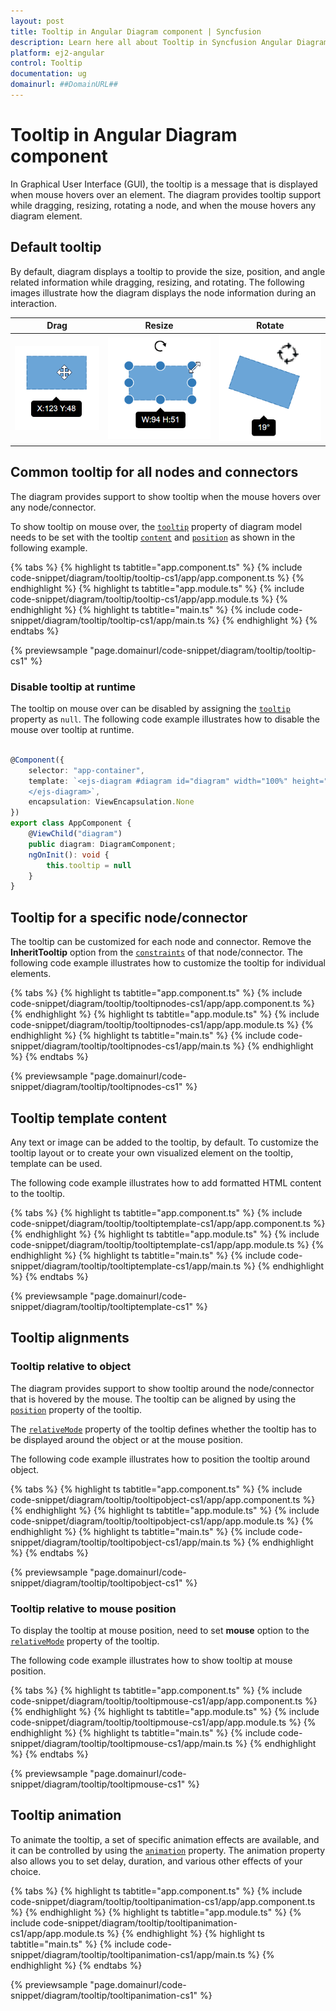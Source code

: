 ```yaml
---
layout: post
title: Tooltip in Angular Diagram component | Syncfusion
description: Learn here all about Tooltip in Syncfusion Angular Diagram component of Syncfusion Essential JS 2 and more.
platform: ej2-angular
control: Tooltip 
documentation: ug
domainurl: ##DomainURL##
---
```


# Tooltip in Angular Diagram component

<!-- markdownlint-disable MD010 -->

In Graphical User Interface (GUI), the tooltip is a message that is displayed when mouse hovers over an element. The diagram provides tooltip support while dragging, resizing, rotating a node, and when the mouse hovers any diagram element.

## Default tooltip

By default, diagram displays a tooltip to provide the size, position, and angle related information while dragging, resizing, and rotating. The following images illustrate how the diagram displays the node information during an interaction.

| Drag | Resize | Rotate |
|---|---|---|
| ![ToolTip During Drag](images/Tooltip_img1.png) | ![ToolTip During Resize](images/Tooltip_img2.png) | ![ToolTip During Rotate](images/Tooltip_img3.png) |

## Common tooltip for all nodes and connectors

The diagram provides support to show tooltip when the mouse hovers over any node/connector.

To show tooltip on mouse over, the [`tooltip`](https://ej2.syncfusion.com/angular/documentation/api/diagram#tooltip) property of diagram model needs to be set with the tooltip [`content`](https://ej2.syncfusion.com/angular/documentation/api/diagram/diagramTooltip/#content) and [`position`](https://ej2.syncfusion.com/angular/documentation/api/diagram/diagramTooltip/#position) as shown in the following example.

{% tabs %}
{% highlight ts tabtitle="app.component.ts" %}
{% include code-snippet/diagram/tooltip/tooltip-cs1/app/app.component.ts %}
{% endhighlight %}
{% highlight ts tabtitle="app.module.ts" %}
{% include code-snippet/diagram/tooltip/tooltip-cs1/app/app.module.ts %}
{% endhighlight %}
{% highlight ts tabtitle="main.ts" %}
{% include code-snippet/diagram/tooltip/tooltip-cs1/app/main.ts %}
{% endhighlight %}
{% endtabs %}
  
{% previewsample "page.domainurl/code-snippet/diagram/tooltip/tooltip-cs1" %}

### Disable tooltip at runtime

The tooltip on mouse over can be disabled by assigning the [`tooltip`](https://ej2.syncfusion.com/angular/documentation/api/diagram#tooltip) property as `null`. The following code example illustrates how to disable the mouse over tooltip at runtime.

```typescript

@Component({
    selector: "app-container",
    template: `<ejs-diagram #diagram id="diagram" width="100%" height="580px" [tooltip]="tooltip">
    </ejs-diagram>`,
    encapsulation: ViewEncapsulation.None
})
export class AppComponent {
    @ViewChild("diagram")
    public diagram: DiagramComponent;
    ngOnInit(): void {
        this.tooltip = null
    }
}

```

## Tooltip for a specific node/connector

The tooltip can be customized for each node and connector. Remove the **InheritTooltip** option from the [`constraints`](https://ej2.syncfusion.com/angular/documentation/api/diagram#constraints) of that node/connector. The following code example illustrates how to customize the tooltip for individual elements.

{% tabs %}
{% highlight ts tabtitle="app.component.ts" %}
{% include code-snippet/diagram/tooltip/tooltipnodes-cs1/app/app.component.ts %}
{% endhighlight %}
{% highlight ts tabtitle="app.module.ts" %}
{% include code-snippet/diagram/tooltip/tooltipnodes-cs1/app/app.module.ts %}
{% endhighlight %}
{% highlight ts tabtitle="main.ts" %}
{% include code-snippet/diagram/tooltip/tooltipnodes-cs1/app/main.ts %}
{% endhighlight %}
{% endtabs %}
  
{% previewsample "page.domainurl/code-snippet/diagram/tooltip/tooltipnodes-cs1" %}

## Tooltip template content

Any text or image can be added to the tooltip, by default. To customize the tooltip layout or to create your own visualized element on the tooltip, template can be used.

The following code example illustrates how to add formatted HTML content to the tooltip.

{% tabs %}
{% highlight ts tabtitle="app.component.ts" %}
{% include code-snippet/diagram/tooltip/tooltiptemplate-cs1/app/app.component.ts %}
{% endhighlight %}
{% highlight ts tabtitle="app.module.ts" %}
{% include code-snippet/diagram/tooltip/tooltiptemplate-cs1/app/app.module.ts %}
{% endhighlight %}
{% highlight ts tabtitle="main.ts" %}
{% include code-snippet/diagram/tooltip/tooltiptemplate-cs1/app/main.ts %}
{% endhighlight %}
{% endtabs %}
  
{% previewsample "page.domainurl/code-snippet/diagram/tooltip/tooltiptemplate-cs1" %}

## Tooltip alignments

### Tooltip relative to object

The diagram provides support to show tooltip around the node/connector that is hovered by the mouse. The tooltip can be aligned by using the [`position`](https://ej2.syncfusion.com/angular/documentation/api/diagram/diagramTooltip#position) property of the tooltip.

The [`relativeMode`](https://ej2.syncfusion.com/angular/documentation/api/diagram/diagramTooltip#relativemode) property of the tooltip defines whether the tooltip has to be displayed around the object or at the mouse position.

The following code example illustrates how to position the tooltip around object.

{% tabs %}
{% highlight ts tabtitle="app.component.ts" %}
{% include code-snippet/diagram/tooltip/tooltipobject-cs1/app/app.component.ts %}
{% endhighlight %}
{% highlight ts tabtitle="app.module.ts" %}
{% include code-snippet/diagram/tooltip/tooltipobject-cs1/app/app.module.ts %}
{% endhighlight %}
{% highlight ts tabtitle="main.ts" %}
{% include code-snippet/diagram/tooltip/tooltipobject-cs1/app/main.ts %}
{% endhighlight %}
{% endtabs %}
  
{% previewsample "page.domainurl/code-snippet/diagram/tooltip/tooltipobject-cs1" %}

### Tooltip relative to mouse position

To display the tooltip at mouse position, need to set **mouse** option to the [`relativeMode`](https://ej2.syncfusion.com/angular/documentation/api/diagram/diagramTooltip#relativemode) property of the tooltip.

The following code example illustrates how to show tooltip at mouse position.

{% tabs %}
{% highlight ts tabtitle="app.component.ts" %}
{% include code-snippet/diagram/tooltip/tooltipmouse-cs1/app/app.component.ts %}
{% endhighlight %}
{% highlight ts tabtitle="app.module.ts" %}
{% include code-snippet/diagram/tooltip/tooltipmouse-cs1/app/app.module.ts %}
{% endhighlight %}
{% highlight ts tabtitle="main.ts" %}
{% include code-snippet/diagram/tooltip/tooltipmouse-cs1/app/main.ts %}
{% endhighlight %}
{% endtabs %}
  
{% previewsample "page.domainurl/code-snippet/diagram/tooltip/tooltipmouse-cs1" %}

## Tooltip animation

To animate the tooltip, a set of specific animation effects are available, and it can be controlled by using the [`animation`](https://ej2.syncfusion.com/angular/documentation/api/diagram/diagramTooltip#animation) property. The animation property also allows you to set delay, duration, and various other effects of your choice.

{% tabs %}
{% highlight ts tabtitle="app.component.ts" %}
{% include code-snippet/diagram/tooltip/tooltipanimation-cs1/app/app.component.ts %}
{% endhighlight %}
{% highlight ts tabtitle="app.module.ts" %}
{% include code-snippet/diagram/tooltip/tooltipanimation-cs1/app/app.module.ts %}
{% endhighlight %}
{% highlight ts tabtitle="main.ts" %}
{% include code-snippet/diagram/tooltip/tooltipanimation-cs1/app/main.ts %}
{% endhighlight %}
{% endtabs %}
  
{% previewsample "page.domainurl/code-snippet/diagram/tooltip/tooltipanimation-cs1" %}